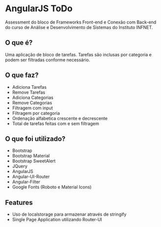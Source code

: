 AngularJS ToDo
=====================

Assessment do bloco de Frameworks Front-end e Conexão com Back-end do curso de Análise e Desenvolvimento de Sistemas do Instituto INFNET.

## O que é?
Uma aplicação de bloco de tarefas. Tarefas são inclusas por categoria e podem ser filtradas conforme necessário.

## O que faz?
- Adiciona Tarefas
- Remove Tarefas
- Adiciona Categorias
- Remove Categorias
- Filtragem com input
- Filtragem por categoria
- Ordenação alfabetica crescente e decrescente
- Total de tarefas feitas com e sem filtragem


## O que foi utilizado?
- Bootstrap
- Bootstrap Material
- Bootstrap SweetAlert
- JQuery
- AngularJS
- Angular-UI-Router
- Angular-Filter
- Google Fonts (Roboto e Material Icons)

## Features
- Uso de localstorage para armazenar através de stringify
- Single Page Application utilizando Router-UI
